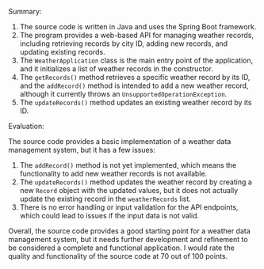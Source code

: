 Summary:

1. The source code is written in Java and uses the Spring Boot framework.
2. The program provides a web-based API for managing weather records, including retrieving records by city ID, adding new records, and updating existing records.
3. The `WeatherApplication` class is the main entry point of the application, and it initializes a list of weather records in the constructor.
4. The `getRecords()` method retrieves a specific weather record by its ID, and the `addRecord()` method is intended to add a new weather record, although it currently throws an `UnsupportedOperationException`.
5. The `updateRecords()` method updates an existing weather record by its ID.

Evaluation:

The source code provides a basic implementation of a weather data management system, but it has a few issues:

1. The `addRecord()` method is not yet implemented, which means the functionality to add new weather records is not available.
2. The `updateRecords()` method updates the weather record by creating a new `Record` object with the updated values, but it does not actually update the existing record in the `weatherRecords` list.
3. There is no error handling or input validation for the API endpoints, which could lead to issues if the input data is not valid.

Overall, the source code provides a good starting point for a weather data management system, but it needs further development and refinement to be considered a complete and functional application. I would rate the quality and functionality of the source code at 70 out of 100 points.